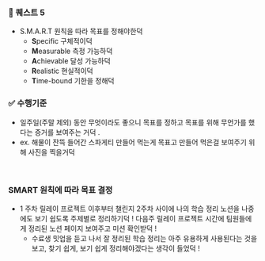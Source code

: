 ### 🐤 퀘스트 5

- S.M.A.R.T 원칙을 따라 목표를 정해야한덕
  - **S**pecific 구체적이덕
  - **M**easurable 측정 가능하덕
  - **A**chievable 달성 가능하덕
  - **R**ealistic 현실적이덕
  - **T**ime-bound 기한을 정해덕

### ✅ 수행기준

- 일주일(주말 제외) 동안 무엇이라도 좋으니 목표를 정하고 목표를 위해 무언가를 했다는 증거를 보여주는 거덕 .
- ex. 해물이 잔뜩 들어간 스파게티 만들어 먹는게 목표고 만들어 먹은걸 보여주기 위해 사진을 찍을거덕

<br />

### SMART 원칙에 따라 목표 결정

- 1 주차 릴레이 프로젝트 이후부터 챌린지 2주차 사이에 나의 학습 정리 노션을 나중에도 보기 쉽도록 주제별로 정리하기덕 ! 다음주 릴레이 프로젝트 시간에 팀원들에게 정리된 노션 페이지 보여주고 미션 확인받덕 !
  - 수료생 밋업을 듣고 나서 잘 정리된 학습 정리는 아주 유용하게 사용된다는 것을 보고, 찾기 쉽게, 보기 쉽게 정리해야겠다는 생각이 들었덕 !
